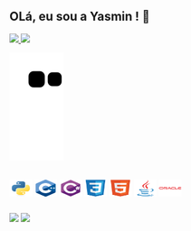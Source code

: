 ## OLá, eu sou a Yasmin ! 👋

<!--
**YasminLuisaa/yasminluisaa** is a ✨ _special_ ✨ repository because its `README.md` (this file) appears on your GitHub profile.

Here are some ideas to get you started:

- 🔭 I’m currently working on ...
- 🌱 I’m currently learning ...
- 👯 I’m looking to collaborate on ...
- 🤔 I’m looking for help with ...
- 💬 Ask me about ...
- 📫 How to reach me: ...
- 😄 Pronouns: ...
- ⚡ Fun fact: ...
-->


<div>
    <a href="https://beacons.ai/yasminluisaa">
        <img height="180em" src="https://github-readme-stats.vercel.app/api?username=yasminluisaa&show_icons=true&theme=dark&title_color=f45a8d&text_color=66ffcc&bg_color=2d2a55&icon_color=f45a8d&border_color=444c56&border_radius=10" />
        <img height="180em" src="https://github-readme-stats.vercel.app/api/top-langs/?username=rafaballerini&layout=compact&langs_count=16&theme=dark&title_color=f45a8d&text_color=66ffcc&bg_color=2d2a55&icon_color=f45a8d&border_color=444c56&border_radius=10" />
    </a>
</div>

![snake gif](https://github.com/yasminluisaa/yasminluisaa/blob/output/github-contribution-grid-snake.svg)

<div style="display: inline_block"><br>
  <img align="center" alt="Python" height="30" width="40" src="https://raw.githubusercontent.com/devicons/devicon/master/icons/python/python-original.svg">
  <img align="center" alt="C++" height="30" width="40" src="https://raw.githubusercontent.com/devicons/devicon/master/icons/cplusplus/cplusplus-original.svg">
  <img align="center" alt="C#" height="30" width="40" src="https://raw.githubusercontent.com/devicons/devicon/master/icons/csharp/csharp-original.svg">
  <img align="center" alt="CSS" height="30" width="40" src="https://raw.githubusercontent.com/devicons/devicon/master/icons/css3/css3-original.svg">
  <img align="center" alt="HTML" height="30" width="40" src="https://raw.githubusercontent.com/devicons/devicon/master/icons/html5/html5-original.svg">
  <img align="center" alt="Java" height="30" width="40" src="https://raw.githubusercontent.com/devicons/devicon/master/icons/java/java-original.svg">
  <img align="center" alt="Oracle" height="30" width="40" src="https://raw.githubusercontent.com/devicons/devicon/master/icons/oracle/oracle-original.svg">
</div>

  
  ##
 
<div> 
  <a href = "mailto:yasmin.luisa271@gmail.com"><img src="https://img.shields.io/badge/-Gmail-%23333?style=for-the-badge&logo=gmail&logoColor=white" target="_blank"></a>
  <a href="https://www.linkedin.com/in/yasmin-louren%C3%A7o-a50a20235/" target="_blank"><img src="https://img.shields.io/badge/-LinkedIn-%230077B5?style=for-the-badge&logo=linkedin&logoColor=white" target="_blank"></a> 
  
</div>
